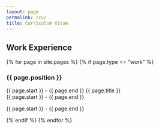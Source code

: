 ```yaml
---
layout: page
permalink: /cv/
title: Curriculum Vitae
---
```

## Work Experience

<div id="archives">
{% for page in site.pages %}
    {% if page.type == "work" %}
        <article class="post">
            <h3>{{ page.position }}</h3>
            <div>
                <p class="post_date">{{ page.start }} - {{ page.end }}  {{ page.title }} <br>{{ page.start }} - {{ page.end }}</p>
                <p class="post_date">{{ page.start }} - {{ page.end }}</p>
            </div>
        </article>
    {% endif %}
{% endfor %}
</div>